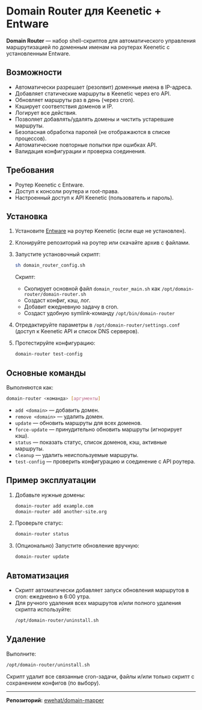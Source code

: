 # Domain Router для Keenetic + Entware

**Domain Router** — набор shell-скриптов для автоматического управления маршрутизацией по доменным именам на роутерах Keenetic с установленным Entware.

## Возможности

- Автоматически разрешает (резолвит) доменные имена в IP-адреса.
- Добавляет статические маршруты в Keenetic через его API.
- Обновляет маршруты раз в день (через cron).
- Кэширует соответствия доменов и IP.
- Логирует все действия.
- Позволяет добавлять/удалять домены и чистить устаревшие маршруты.
- Безопасная обработка паролей (не отображаются в списке процессов).
- Автоматические повторные попытки при ошибках API.
- Валидация конфигурации и проверка соединения.

## Требования

- Роутер Keenetic с Entware.
- Доступ к консоли роутера и root-права.
- Настроенный доступ к API Keenetic (пользователь и пароль).

## Установка

1. Установите [Entware](https://github.com/Entware/Entware) на роутер Keenetic (если еще не установлен).
2. Клонируйте репозиторий на роутер или скачайте архив с файлами.
3. Запустите установочный скрипт:
   ```sh
   sh domain_router_config.sh
   ```
   Скрипт:
   - Скопирует основной файл `domain_router_main.sh` как `/opt/domain-router/domain-router.sh`
   - Создаст конфиг, кэш, лог.
   - Добавит ежедневную задачу в cron.
   - Создаст удобную symlink-команду `/opt/bin/domain-router`

4. Отредактируйте параметры в `/opt/domain-router/settings.conf` (доступ к Keenetic API и список DNS серверов).

5. Протестируйте конфигурацию:
   ```sh
   domain-router test-config
   ```

## Основные команды

Выполняются как:
```sh
domain-router <команда> [аргументы]
```

- `add <domain>` — добавить домен.
- `remove <domain>` — удалить домен.
- `update` — обновить маршруты для всех доменов.
- `force-update` — принудительно обновить маршруты (игнорирует кэш).
- `status` — показать статус, список доменов, кэш, активные маршруты.
- `cleanup` — удалить неиспользуемые маршруты.
- `test-config` — проверить конфигурацию и соединение с API роутера.

## Пример эксплуатации

1. Добавьте нужные домены:
   ```sh
   domain-router add example.com
   domain-router add another-site.org
   ```
2. Проверьте статус:
   ```sh
   domain-router status
   ```
3. (Опционально) Запустите обновление вручную:
   ```sh
   domain-router update
   ```

## Автоматизация

- Скрипт автоматически добавляет запуск обновления маршрутов в cron: ежедневно в 6:00 утра.
- Для ручного удаления всех маршрутов и/или полного удаления скрипта используйте:
  ```sh
  /opt/domain-router/uninstall.sh
  ```

## Удаление

Выполните:
```sh
/opt/domain-router/uninstall.sh
```
Скрипт удалит все связанные cron-задачи, файлы и/или только скрипт с сохранением конфигов (по выбору).

---

**Репозиторий:** [ewehat/domain-mapper](https://github.com/ewehat/domain-mapper)